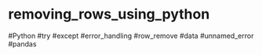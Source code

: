 # removing_rows_using_python
#Python #try #except #error_handling #row_remove #data #unnamed_error #pandas
